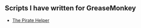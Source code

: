 Scripts I have written for GreaseMonkey
-

* [The Pirate Helper](https://github.com/noahtkeller/GM_Scripts/tree/master/the_pirate_helper)